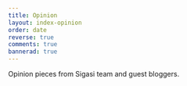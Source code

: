 ```yaml
---
title: Opinion
layout: index-opinion
order: date
reverse: true
comments: true
bannerad: true
---
```



Opinion pieces from Sigasi team and guest bloggers.

